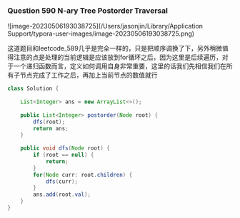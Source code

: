 ### Question 590 N-ary Tree Postorder Traversal

![image-20230506193038725](/Users/jasonjin/Library/Application Support/typora-user-images/image-20230506193038725.png)

这道题目和leetcode_589几乎是完全一样的，只是把顺序调换了下，另外稍微值得注意的点是处理的当前逻辑是应该放到for循环之后，因为这里是后续遍历，对于一个递归函数而言，定义如何调用自身非常重要，这里的话我们先相信我们在所有子节点完成了工作之后，再加上当前节点的数值就行

~~~java
class Solution {
    
    List<Integer> ans = new ArrayList<>();
    
    public List<Integer> postorder(Node root) {
        dfs(root);
        return ans;
    }
    
    public void dfs(Node root) {
        if (root == null) {
            return;
        }
        for(Node curr: root.children) {
            dfs(curr);
        }
        ans.add(root.val);
    }
}
~~~

